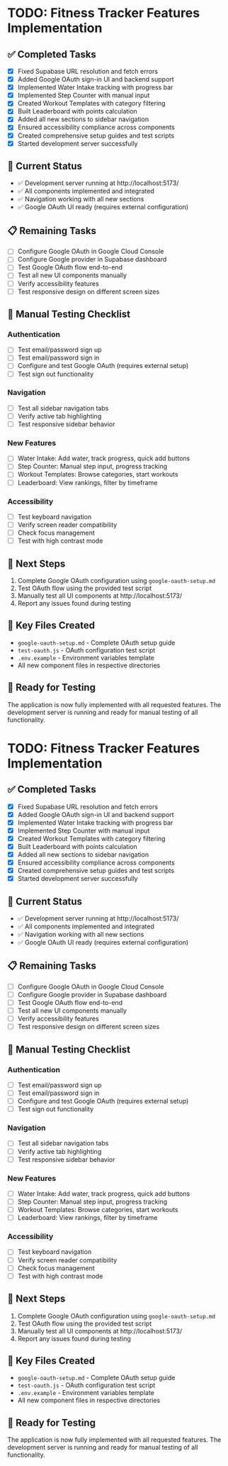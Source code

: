 # TODO: Fitness Tracker Features Implementation

## ✅ Completed Tasks
- [x] Fixed Supabase URL resolution and fetch errors
- [x] Added Google OAuth sign-in UI and backend support
- [x] Implemented Water Intake tracking with progress bar
- [x] Implemented Step Counter with manual input
- [x] Created Workout Templates with category filtering
- [x] Built Leaderboard with points calculation
- [x] Added all new sections to sidebar navigation
- [x] Ensured accessibility compliance across components
- [x] Created comprehensive setup guides and test scripts
- [x] Started development server successfully

## 🔄 Current Status
- ✅ Development server running at http://localhost:5173/
- ✅ All components implemented and integrated
- ✅ Navigation working with all new sections
- ✅ Google OAuth UI ready (requires external configuration)

## 📋 Remaining Tasks
- [ ] Configure Google OAuth in Google Cloud Console
- [ ] Configure Google provider in Supabase dashboard
- [ ] Test Google OAuth flow end-to-end
- [ ] Test all new UI components manually
- [ ] Verify accessibility features
- [ ] Test responsive design on different screen sizes

## 🧪 Manual Testing Checklist
### Authentication
- [ ] Test email/password sign up
- [ ] Test email/password sign in
- [ ] Configure and test Google OAuth (requires external setup)
- [ ] Test sign out functionality

### Navigation
- [ ] Test all sidebar navigation tabs
- [ ] Verify active tab highlighting
- [ ] Test responsive sidebar behavior

### New Features
- [ ] Water Intake: Add water, track progress, quick add buttons
- [ ] Step Counter: Manual step input, progress tracking
- [ ] Workout Templates: Browse categories, start workouts
- [ ] Leaderboard: View rankings, filter by timeframe

### Accessibility
- [ ] Test keyboard navigation
- [ ] Verify screen reader compatibility
- [ ] Check focus management
- [ ] Test with high contrast mode

## 🚀 Next Steps
1. Complete Google OAuth configuration using `google-oauth-setup.md`
2. Test OAuth flow using the provided test script
3. Manually test all UI components at http://localhost:5173/
4. Report any issues found during testing

## 📁 Key Files Created
- `google-oauth-setup.md` - Complete OAuth setup guide
- `test-oauth.js` - OAuth configuration test script
- `.env.example` - Environment variables template
- All new component files in respective directories

## 🎯 Ready for Testing
The application is now fully implemented with all requested features. The development server is running and ready for manual testing of all functionality.

# TODO: Fitness Tracker Features Implementation

## ✅ Completed Tasks
- [x] Fixed Supabase URL resolution and fetch errors
- [x] Added Google OAuth sign-in UI and backend support
- [x] Implemented Water Intake tracking with progress bar
- [x] Implemented Step Counter with manual input
- [x] Created Workout Templates with category filtering
- [x] Built Leaderboard with points calculation
- [x] Added all new sections to sidebar navigation
- [x] Ensured accessibility compliance across components
- [x] Created comprehensive setup guides and test scripts
- [x] Started development server successfully

## 🔄 Current Status
- ✅ Development server running at http://localhost:5173/
- ✅ All components implemented and integrated
- ✅ Navigation working with all new sections
- ✅ Google OAuth UI ready (requires external configuration)

## 📋 Remaining Tasks
- [ ] Configure Google OAuth in Google Cloud Console
- [ ] Configure Google provider in Supabase dashboard
- [ ] Test Google OAuth flow end-to-end
- [ ] Test all new UI components manually
- [ ] Verify accessibility features
- [ ] Test responsive design on different screen sizes

## 🧪 Manual Testing Checklist
### Authentication
- [ ] Test email/password sign up
- [ ] Test email/password sign in
- [ ] Configure and test Google OAuth (requires external setup)
- [ ] Test sign out functionality

### Navigation
- [ ] Test all sidebar navigation tabs
- [ ] Verify active tab highlighting
- [ ] Test responsive sidebar behavior

### New Features
- [ ] Water Intake: Add water, track progress, quick add buttons
- [ ] Step Counter: Manual step input, progress tracking
- [ ] Workout Templates: Browse categories, start workouts
- [ ] Leaderboard: View rankings, filter by timeframe

### Accessibility
- [ ] Test keyboard navigation
- [ ] Verify screen reader compatibility
- [ ] Check focus management
- [ ] Test with high contrast mode

## 🚀 Next Steps
1. Complete Google OAuth configuration using `google-oauth-setup.md`
2. Test OAuth flow using the provided test script
3. Manually test all UI components at http://localhost:5173/
4. Report any issues found during testing

## 📁 Key Files Created
- `google-oauth-setup.md` - Complete OAuth setup guide
- `test-oauth.js` - OAuth configuration test script
- `.env.example` - Environment variables template
- All new component files in respective directories

## 🎯 Ready for Testing
The application is now fully implemented with all requested features. The development server is running and ready for manual testing of all functionality.
